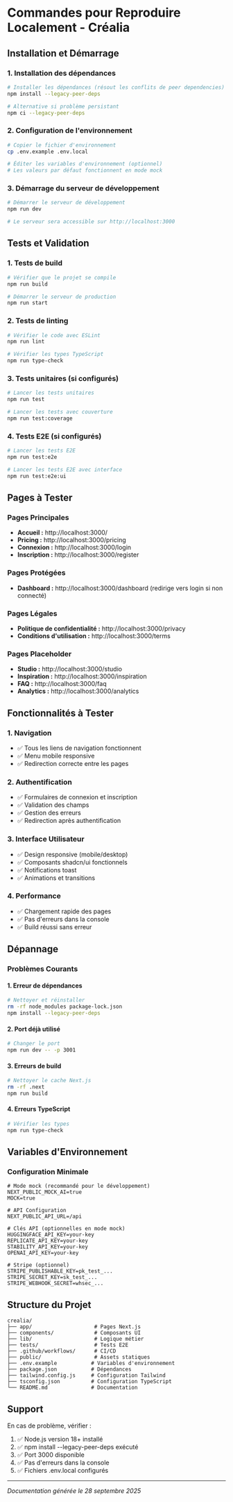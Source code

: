 # Commandes pour Reproduire Localement - Créalia

## Installation et Démarrage

### 1. Installation des dépendances
```bash
# Installer les dépendances (résout les conflits de peer dependencies)
npm install --legacy-peer-deps

# Alternative si problème persistant
npm ci --legacy-peer-deps
```

### 2. Configuration de l'environnement
```bash
# Copier le fichier d'environnement
cp .env.example .env.local

# Éditer les variables d'environnement (optionnel)
# Les valeurs par défaut fonctionnent en mode mock
```

### 3. Démarrage du serveur de développement
```bash
# Démarrer le serveur de développement
npm run dev

# Le serveur sera accessible sur http://localhost:3000
```

## Tests et Validation

### 1. Tests de build
```bash
# Vérifier que le projet se compile
npm run build

# Démarrer le serveur de production
npm run start
```

### 2. Tests de linting
```bash
# Vérifier le code avec ESLint
npm run lint

# Vérifier les types TypeScript
npm run type-check
```

### 3. Tests unitaires (si configurés)
```bash
# Lancer les tests unitaires
npm run test

# Lancer les tests avec couverture
npm run test:coverage
```

### 4. Tests E2E (si configurés)
```bash
# Lancer les tests E2E
npm run test:e2e

# Lancer les tests E2E avec interface
npm run test:e2e:ui
```

## Pages à Tester

### Pages Principales
- **Accueil :** http://localhost:3000/
- **Pricing :** http://localhost:3000/pricing
- **Connexion :** http://localhost:3000/login
- **Inscription :** http://localhost:3000/register

### Pages Protégées
- **Dashboard :** http://localhost:3000/dashboard (redirige vers login si non connecté)

### Pages Légales
- **Politique de confidentialité :** http://localhost:3000/privacy
- **Conditions d'utilisation :** http://localhost:3000/terms

### Pages Placeholder
- **Studio :** http://localhost:3000/studio
- **Inspiration :** http://localhost:3000/inspiration
- **FAQ :** http://localhost:3000/faq
- **Analytics :** http://localhost:3000/analytics

## Fonctionnalités à Tester

### 1. Navigation
- ✅ Tous les liens de navigation fonctionnent
- ✅ Menu mobile responsive
- ✅ Redirection correcte entre les pages

### 2. Authentification
- ✅ Formulaires de connexion et inscription
- ✅ Validation des champs
- ✅ Gestion des erreurs
- ✅ Redirection après authentification

### 3. Interface Utilisateur
- ✅ Design responsive (mobile/desktop)
- ✅ Composants shadcn/ui fonctionnels
- ✅ Notifications toast
- ✅ Animations et transitions

### 4. Performance
- ✅ Chargement rapide des pages
- ✅ Pas d'erreurs dans la console
- ✅ Build réussi sans erreur

## Dépannage

### Problèmes Courants

#### 1. Erreur de dépendances
```bash
# Nettoyer et réinstaller
rm -rf node_modules package-lock.json
npm install --legacy-peer-deps
```

#### 2. Port déjà utilisé
```bash
# Changer le port
npm run dev -- -p 3001
```

#### 3. Erreurs de build
```bash
# Nettoyer le cache Next.js
rm -rf .next
npm run build
```

#### 4. Erreurs TypeScript
```bash
# Vérifier les types
npm run type-check
```

## Variables d'Environnement

### Configuration Minimale
```env
# Mode mock (recommandé pour le développement)
NEXT_PUBLIC_MOCK_AI=true
MOCK=true

# API Configuration
NEXT_PUBLIC_API_URL=/api

# Clés API (optionnelles en mode mock)
HUGGINGFACE_API_KEY=your-key
REPLICATE_API_KEY=your-key
STABILITY_API_KEY=your-key
OPENAI_API_KEY=your-key

# Stripe (optionnel)
STRIPE_PUBLISHABLE_KEY=pk_test_...
STRIPE_SECRET_KEY=sk_test_...
STRIPE_WEBHOOK_SECRET=whsec_...
```

## Structure du Projet

```
crealia/
├── app/                    # Pages Next.js
├── components/             # Composants UI
├── lib/                    # Logique métier
├── tests/                  # Tests E2E
├── .github/workflows/      # CI/CD
├── public/                 # Assets statiques
├── .env.example           # Variables d'environnement
├── package.json           # Dépendances
├── tailwind.config.js     # Configuration Tailwind
├── tsconfig.json          # Configuration TypeScript
└── README.md              # Documentation
```

## Support

En cas de problème, vérifier :
1. ✅ Node.js version 18+ installé
2. ✅ npm install --legacy-peer-deps exécuté
3. ✅ Port 3000 disponible
4. ✅ Pas d'erreurs dans la console
5. ✅ Fichiers .env.local configurés

---

*Documentation générée le 28 septembre 2025*

